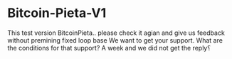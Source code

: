 # Bitcoin-Pieta-V1
This test version BitcoinPieta..
please check it agian and give us feedback
without premining 
fixed loop base 
We want to get your support. What are the conditions for that support?
A week and we did not get the reply؟
